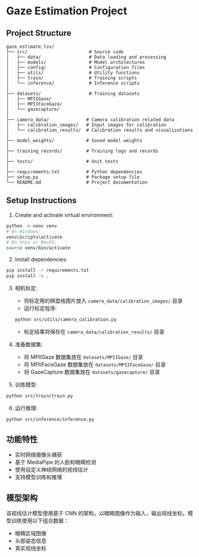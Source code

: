 # Gaze Estimation Project

## Project Structure
```
gaze_estimate_lzx/
├── src/                       # Source code
│   ├── data/                  # Data loading and processing
│   ├── models/                # Model architectures
│   ├── config/                # Configuration files
│   ├── utils/                 # Utility functions
│   ├── train/                 # Training scripts
│   └── inference/             # Inference scripts
│
├── datasets/                  # Training datasets
│   ├── MPIIGaze/
│   ├── MPIIFaceGaze/
│   └── gazecapture/
│
├── camera_data/              # Camera calibration related data
│   ├── calibration_images/   # Input images for calibration
│   └── calibration_results/  # Calibration results and visualizations
│
├── model_weights/            # Saved model weights
│
├── training_records/         # Training logs and records
│
├── tests/                    # Unit tests
│
├── requirements.txt          # Python dependencies
├── setup.py                  # Package setup file
└── README.md                 # Project documentation
```

## Setup Instructions

1. Create and activate virtual environment:
```bash
python -m venv venv
# On Windows:
venv\Scripts\activate
# On Unix or MacOS:
source venv/bin/activate
```

2. Install dependencies:
```bash
pip install -r requirements.txt
pip install -e .
```

3. 相机标定:
   - 将标定用的棋盘格图片放入 `camera_data/calibration_images/` 目录
   - 运行标定程序:
   ```bash
   python src/utils/camera_calibration.py
   ```
   - 标定结果将保存在 `camera_data/calibration_results/` 目录

4. 准备数据集:
   - 将 MPIIGaze 数据集放在 `datasets/MPIIGaze/` 目录
   - 将 MPIIFaceGaze 数据集放在 `datasets/MPIIFaceGaze/` 目录
   - 将 GazeCapture 数据集放在 `datasets/gazecapture/` 目录

5. 训练模型:
```bash
python src/train/train.py
```

6. 运行推理:
```bash
python src/inference/inference.py
```

## 功能特性
- 实时网络摄像头捕获
- 基于 MediaPipe 的人脸和眼睛检测
- 使用自定义神经网络的视线估计
- 支持模型训练和推理

## 模型架构
该视线估计模型使用基于 CNN 的架构，以眼睛图像作为输入，输出视线坐标。模型训练使用以下组合数据：
- 眼睛区域图像
- 头部姿态信息
- 真实视线坐标 